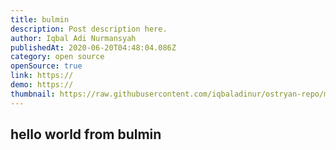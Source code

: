 ```yaml
---
title: bulmin
description: Post description here.
author: Iqbal Adi Nurmansyah
publishedAt: 2020-06-20T04:48:04.086Z
category: open source
openSource: true
link: https://
demo: https://
thumbnail: https://raw.githubusercontent.com/iqbaladinur/ostryan-repo/master/repo_content/bulmin.png
---
```


## hello world from bulmin